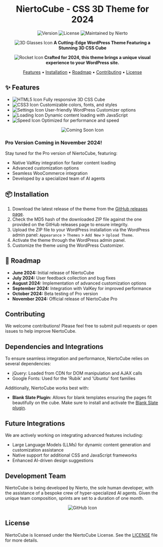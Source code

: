 <h1 align="center">NiertoCube - CSS 3D Theme for 2024</h1>
<p align="center">
  <img src="https://img.shields.io/badge/Version-0.23-blue.svg" alt="Version">
  <img src="https://img.shields.io/badge/License-NiertoCube-blue.svg" alt="License">
  <img src="https://img.shields.io/badge/Maintained%20by-Nierto-orange.svg" alt="Maintained by Nierto">
</p>
<p align="center">
  <img src="https://img.icons8.com/color/48/000000/3d-glasses.png" alt="3D Glasses Icon">
  <strong>A Cutting-Edge WordPress Theme Featuring a Stunning 3D CSS Cube</strong>
</p>

<p align="center">
  <img src="https://img.icons8.com/color/48/000000/rocket.png" alt="Rocket Icon">
  <strong>Crafted for 2024, this theme brings a unique visual experience to your WordPress site.</strong>
</p>

<p align="center">
  <a href="#features">Features</a> •
  <a href="#installation">Installation</a> •
  <a href="#roadmap">Roadmap</a> •
  <a href="#contributing">Contributing</a> •
  <a href="#license">License</a>
</p>

<h2 id="features">✨ Features</h2>
<ul>
  <li><img src="https://img.icons8.com/color/24/000000/html-5.png" alt="HTML5 Icon"> Fully responsive 3D CSS Cube</li>
  <li><img src="https://img.icons8.com/color/24/000000/css3.png" alt="CSS3 Icon"> Customizable colors, fonts, and styles</li>
  <li><img src="https://img.icons8.com/color/24/000000/settings.png" alt="Settings Icon"> User-friendly WordPress Customizer options</li>
  <li><img src="https://img.icons8.com/color/24/000000/loading.png" alt="Loading Icon"> Dynamic content loading with JavaScript</li>
  <li><img src="https://img.icons8.com/color/24/000000/speed.png" alt="Speed Icon"> Optimized for performance and speed</li>
</ul>

<p align="center">
  <img src="https://img.icons8.com/color/48/000000/coming-soon.png" alt="Coming Soon Icon">
</p>

<h3>Pro Version Coming in November 2024!</h3>
<p>Stay tuned for the Pro version of NiertoCube, featuring:</p>
<ul>
  <li>Native ValKey integration for faster content loading</li>
  <li>Advanced customization options</li>
  <li>Seamless WooCommerce integration</li>
  <li>Developed by a specialized team of AI agents</li>
</ul>

<h2 id="installation">📦 Installation</h2>
<ol>
  <li>Download the latest release of the theme from the <a href="https://github.com/yourusername/NiertoCube/releases">GitHub releases page</a>.</li>
  <li>Check the MD5 hash of the downloaded ZIP file against the one provided on the GitHub releases page to ensure integrity.</li>
  <li>Upload the ZIP file to your WordPress installation via the WordPress admin panel: <code>Appearance</code> &gt; <code>Themes</code> &gt; <code>Add New</code> &gt; <code>Upload Theme</code>.</li>
  <li>Activate the theme through the WordPress admin panel.</li>
  <li>Customize the theme using the WordPress Customizer.</li>
</ol>

<h2 id="roadmap">🚀 Roadmap</h2>
<ul>
  <li><strong>June 2024:</strong> Initial release of NiertoCube</li>
  <li><strong>July 2024:</strong> User feedback collection and bug fixes</li>
  <li><strong>August 2024:</strong> Implementation of advanced customization options</li>
  <li><strong>September 2024:</strong> Integration with ValKey for improved performance</li>
  <li><strong>October 2024:</strong> Beta testing of Pro version</li>
  <li><strong>November 2024:</strong> Official release of NiertoCube Pro</li>
</ul>

<h2>Contributing</h2>
<p>We welcome contributions! Please feel free to submit pull requests or open issues to help improve NiertoCube.</p>

<h2>Dependencies and Integrations</h2>
<p>To ensure seamless integration and performance, NiertoCube relies on several dependencies:</p>
<ul>
  <li>jQuery: Loaded from CDN for DOM manipulation and AJAX calls</li>
  <li>Google Fonts: Used for the 'Rubik' and 'Ubuntu' font families</li>
</ul>
<p>Additionally, NiertoCube works best with:</p>
<ul>
  <li><strong>Blank Slate Plugin:</strong> Allows for blank templates ensuring the pages fit beautifully on the cube. Make sure to install and activate the <a href="https://wordpress.org/plugins/blank-slate/">Blank Slate plugin</a>.</li>
</ul>

<h2>Future Integrations</h2>
<p>We are actively working on integrating advanced features including:</p>
<ul>
  <li>Large Language Models (LLMs) for dynamic content generation and customization assistance</li>
  <li>Native support for additional CSS and JavaScript frameworks</li>
  <li>Enhanced AI-driven design suggestions</li>
</ul>

<h2>Development Team</h2>
<p>NiertoCube is being developed by Nierto, the sole human developer, with the assistance of a bespoke crew of hyper-specialized AI agents. Given the unique team composition, sprints are set to a duration of one month.</p>

<p align="center">
  <img src="https://img.icons8.com/color/48/000000/github.png" alt="GitHub Icon">
</p>

<h2 id="license">License</h2>
<p>NiertoCube is licensed under the NiertoCube License. See the <a href="LICENSE">LICENSE</a> file for more details.</p>

